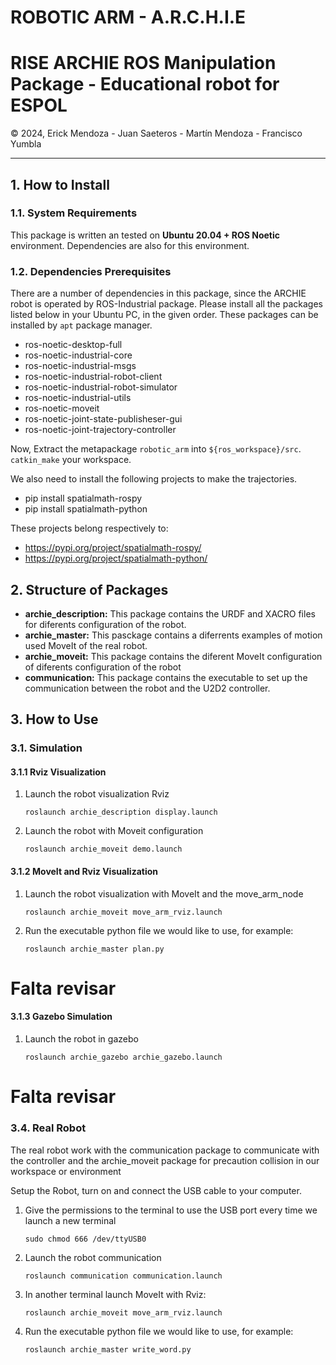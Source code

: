 # ROBOTIC ARM - A.R.C.H.I.E
<h1 style="border:none"> RISE ARCHIE ROS Manipulation Package - Educational robot for ESPOL</h1>
&copy; 2024, Erick Mendoza - Juan Saeteros - Martín Mendoza - Francisco Yumbla

<hr>

## 1. How to Install

### 1.1. System Requirements

This package is written an tested on **Ubuntu 20.04 + ROS Noetic** environment. Dependencies are also for this environment.

### 1.2. Dependencies Prerequisites

There are a number of dependencies in this package, since the ARCHIE robot is operated by ROS-Industrial package. Please install all the packages listed below in your Ubuntu PC, in the given order. These packages can be installed by `apt` package manager.

* ros-noetic-desktop-full
* ros-noetic-industrial-core
* ros-noetic-industrial-msgs
* ros-noetic-industrial-robot-client
* ros-noetic-industrial-robot-simulator
* ros-noetic-industrial-utils
* ros-noetic-moveit
* ros-noetic-joint-state-publisheser-gui
* ros-noetic-joint-trajectory-controller


Now, Extract the metapackage `robotic_arm` into `${ros_workspace}/src`. `catkin_make` your workspace.

We also need to install the following projects to make the trajectories.

* pip install spatialmath-rospy
* pip install spatialmath-python

These projects belong respectively to:

* https://pypi.org/project/spatialmath-rospy/
* https://pypi.org/project/spatialmath-python/



## 2. Structure of Packages

* **archie_description:** This package contains the URDF and XACRO files for diferents configuration of the robot.
* **archie_master:** This pasckage contains a diferrents examples of motion used MoveIt of the real robot.
* **archie_moveit:** This package contains the diferent MoveIt configuration of diferents configuration of the robot
* **communication:** This package contains the executable to set up the communication between the robot and the U2D2 controller.

## 3. How to Use

### 3.1. Simulation

#### 3.1.1 Rviz Visualization

1. Launch the robot visualization Rviz
   ```
   roslaunch archie_description display.launch
   ```

2. Launch the robot with Moveit configuration
   ```
   roslaunch archie_moveit demo.launch
   ```

#### 3.1.2 MoveIt and Rviz Visualization

1. Launch the robot visualization with MoveIt and the move_arm_node
   ```
   roslaunch archie_moveit move_arm_rviz.launch
   ```

2. Run the executable python file we would like to use, for example:
   ```
   roslaunch archie_master plan.py
   ```

# Falta revisar

#### 3.1.3 Gazebo Simulation

1. Launch the robot in gazebo
   ```
   roslaunch archie_gazebo archie_gazebo.launch

   ```
# Falta revisar

### 3.4. Real Robot

The real robot work with the communication package to communicate with the controller and the archie_moveit package for precaution collision in our workspace or environment

Setup the Robot, turn on and connect the USB cable to your computer. 

1. Give the permissions to the terminal to use the USB port every time we launch a new terminal
   ```
   sudo chmod 666 /dev/ttyUSB0
   ```

2. Launch the robot communication
   ```
   roslaunch communication communication.launch
   ```

3. In another terminal launch MoveIt with Rviz:

   ```
   roslaunch archie_moveit move_arm_rviz.launch
   ```

4. Run the executable python file we would like to use, for example:
   ```
   roslaunch archie_master write_word.py
   ```


